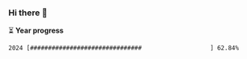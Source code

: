 ### Hi there :wave:

:hourglass_flowing_sand: **Year progress**

```txt
2024 [###############################                   ] 62.84%
```
